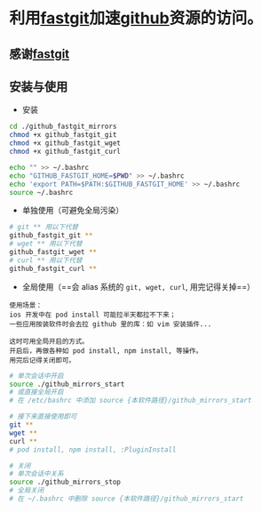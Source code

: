 # 利用[fastgit](https://fastgit.org/)加速[github](https://github.com/)资源的访问。

## 感谢[fastgit](https://fastgit.org/)

## 安装与使用

- 安装
```bash
cd ./github_fastgit_mirrors
chmod +x github_fastgit_git
chmod +x github_fastgit_wget
chmod +x github_fastgit_curl

echo "" >> ~/.bashrc
echo "GITHUB_FASTGIT_HOME=$PWD" >> ~/.bashrc
echo 'export PATH=$PATH:$GITHUB_FASTGIT_HOME' >> ~/.bashrc
source ~/.bashrc
```

- 单独使用（可避免全局污染）
```bash
# git ** 用以下代替
github_fastgit_git **
# wget ** 用以下代替
github_fastgit_wget **
# curl ** 用以下代替
github_fastgit_curl **
```

- 全局使用（==会 alias 系统的 `git, wget, curl`, 用完记得关掉==）

```
使用场景：
ios 开发中在 pod install 可能拉半天都拉不下来；
一些应用按装软件时会去拉 github 里的库：如 vim 安装插件...

这时可用全局开启的方式。
开启后，再做各种如 pod install, npm install, 等操作。
用完后记得关闭即可。
```

```bash
# 单次会话中开启
source ./github_mirrors_start
# 或直接全局开启
# 在 /etc/bashrc 中添加 source {本软件路径}/github_mirrors_start

# 接下来直接使用即可
git **
wget **
curl **
# pod install, npm install, :PluginInstall

# 关闭
# 单次会话中关系
source ./github_mirrors_stop
# 全局关闭
# 在 ~/.bashrc 中删除 source {本软件路径}/github_mirrors_start

```

